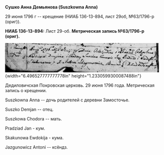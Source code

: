 **Сушко Анна Демьянова (Suszkowna Anna)**

29 июня 1796 г -- крещение (НИАБ 136-13-894, лист 29об, №63/1796-р
(ориг)).

**НИАБ 136-13-894:** Лист 29-об. **Метрическая запись №63/1796-р
(ориг).**

![](./media/5dbe0bdda0d07da23574b3c8f29da4532842b364.png){width="6.496527777777778in"
height="1.2330599300087488in"}

Дедиловичская Покровская церковь. 29 июня 1796 года. Метрическая запись
о крещении.

Suszkowna Anna -- дочь родителей с деревни Замосточье.

Suszko Demjan -- отец.

Suszkowa Chodora -- мать.

Pradziad Jan - кум.

Skakunowa Ewdokija - кума.

Jazgunowicz Antoni -- ксёндз.

